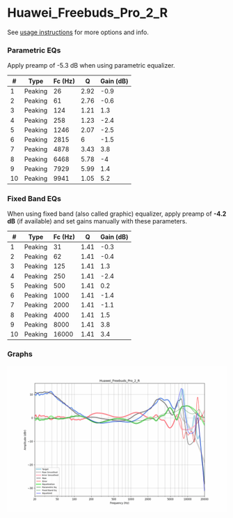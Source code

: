 # Huawei_Freebuds_Pro_2_R
See [usage instructions](https://github.com/jaakkopasanen/AutoEq#usage) for more options and info.

### Parametric EQs
Apply preamp of -5.3 dB when using parametric equalizer.

|   # | Type    |   Fc (Hz) |    Q |   Gain (dB) |
|-----|---------|-----------|------|-------------|
|   1 | Peaking |        26 | 2.92 |        -0.9 |
|   2 | Peaking |        61 | 2.76 |        -0.6 |
|   3 | Peaking |       124 | 1.21 |         1.3 |
|   4 | Peaking |       258 | 1.23 |        -2.4 |
|   5 | Peaking |      1246 | 2.07 |        -2.5 |
|   6 | Peaking |      2815 | 6    |        -1.5 |
|   7 | Peaking |      4878 | 3.43 |         3.8 |
|   8 | Peaking |      6468 | 5.78 |        -4   |
|   9 | Peaking |      7929 | 5.99 |         1.4 |
|  10 | Peaking |      9941 | 1.05 |         5.2 |

### Fixed Band EQs
When using fixed band (also called graphic) equalizer, apply preamp of **-4.2 dB** (if available) and set gains manually with these parameters.

|   # | Type    |   Fc (Hz) |    Q |   Gain (dB) |
|-----|---------|-----------|------|-------------|
|   1 | Peaking |        31 | 1.41 |        -0.3 |
|   2 | Peaking |        62 | 1.41 |        -0.4 |
|   3 | Peaking |       125 | 1.41 |         1.3 |
|   4 | Peaking |       250 | 1.41 |        -2.4 |
|   5 | Peaking |       500 | 1.41 |         0.2 |
|   6 | Peaking |      1000 | 1.41 |        -1.4 |
|   7 | Peaking |      2000 | 1.41 |        -1.1 |
|   8 | Peaking |      4000 | 1.41 |         1.5 |
|   9 | Peaking |      8000 | 1.41 |         3.8 |
|  10 | Peaking |     16000 | 1.41 |         3.4 |

### Graphs
![](./Huawei_Freebuds_Pro_2_R.png)

